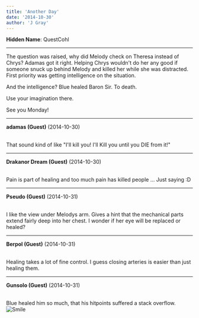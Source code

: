 ```yaml
---
title: 'Another Day'
date: '2014-10-30'
author: 'J Gray'
---
```


<p><strong>Hidden Name</strong>: QuestCohl</p><hr><p>The question was raised, why did Melody check on Theresa instead of Chrys? Adamas got it right. Helping Chrys wouldn't do her any good if someone snuck up behind Melody and killed her while she was distracted. First priority was getting intelligence on the situation.</p><p>And the intelligence? Blue healed Baron Sir. To death.</p><p>Use your imagination there.</p><p>See you Monday!</p>

---
**adamas (Guest)** (2014-10-30)

<br> That sound kind of like "I'll kill you! I'll Kill you until you DIE from it!"<br>

---
**Drakanor Dream (Guest)** (2014-10-30)

<br> Pain is part of healing and too much pain has killed people ... Just saying :D<br>

---
**Pseudo (Guest)** (2014-10-31)

<br> I like the view under Melodys arm. Gives a hint that the mechanical parts extend fairly deep into her chest. I wonder if her eye will be replaced or healed?<br>

---
**Berpol (Guest)** (2014-10-31)

<br> Healing takes a lot of fine control. I guess closing arteries is easier than just healing them.

---
**Gunsolo (Guest)** (2014-10-31)

<br> Blue healed him so much, that his hitpoints suffered a stack overflow. <img src="//smilies/smile.gif" alt="Smile" border="0"><br>

